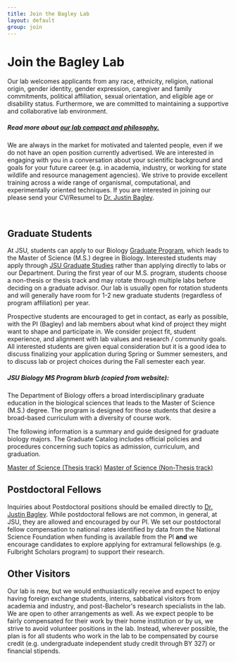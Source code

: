 ```yaml
---
title: Join the Bagley Lab
layout: default
group: join
---
```


# Join the Bagley Lab
Our lab welcomes applicants from any race, ethnicity, religion, national origin, gender identity, gender expression, caregiver and family commitments, political affiliation, sexual orientation, and eligible age or disability status. Furthermore, we are committed to maintaining a supportive and collaborative lab environment.

##### Read more about [our lab compact and philosophy.](/compact/)

We are always in the market for motivated and talented people, even if we do not have an open position currently advertised. We are interested in engaging with you in a conversation about your scientific background and goals for your future career (e.g. in academia, industry, or working for state wildlife and resource management agencies). We strive to provide excellent training across a wide range of organismal, computational, and experimentally oriented techniques. If you are interested in joining our please send your CV/Resumel to [Dr. Justin Bagley](/contact).

<!-- Currently we have **open positions** for people with the following skills:
[Specialist](https://aprecruit.ucsf.edu/JPF03325) who will engage in research projects and also manage daily wet lab operations. -->
<br/>

## Graduate Students

At JSU, students can apply to our Biology [Graduate Program](http://www.jsu.edu/biology/academic_programs.html), which leads to the Master of Science (M.S.) degree in Biology. Interested students may apply through [JSU Graduate Studies](http://www.jsu.edu/graduate/index.html) rather than applying directly to labs or our Department. During the first year of our M.S. program, students choose a non-thesis or thesis track and may rotate through multiple labs before deciding on a graduate advisor. Our lab is usually open for rotation students and will generally have room for 1-2 new graduate students (regardless of program affiliation) per year.

Prospective students are encouraged to get in contact, as early as possible, with the PI (Bagley) and lab members about what kind of project they might want to shape and participate in. We consider project fit, student experience, and alignment with lab values and research / community goals. All interested students are given equal consideration but it is a good idea to discuss finalizing your application during Spring or Summer semesters, and to discuss lab or project choices during the Fall semester each year.

##### JSU Biology MS Program blurb (copied from website):

The Department of Biology offers a broad interdisciplinary graduate education in the biological sciences that leads to the Master of Science (M.S.) degree. The program is designed for those students that desire a broad-based curriculum with a diversity of course work.

The following information is a summary and guide designed for graduate biology majors. The Graduate Catalog includes official policies and procedures concerning such topics as admission, curriculum, and graduation.

[Master of Science (Thesis track)](http://www.jsu.edu/biology/Thesis_check_sheet.pdf)
[Master of Science (Non-Thesis track)](http://www.jsu.edu/biology/Non-Thesis_check_sheet.pdf)

## Postdoctoral Fellows

Inquiries about Postdoctoral positions should be emailed directly to [Dr. Justin Bagley](/contact). While postdoctoral fellows are not common, in general, at JSU, they are allowed and encouraged by our PI. We set our postdoctoral fellow compensation to national rates identified by data from the National Science Foundation when funding is available from the PI **and** we encourage candidates to explore applying for extramural fellowships (e.g. Fulbright Scholars program) to support their research.

## Other Visitors

Our lab is new, but we would enthusiastically receive and expect to enjoy having foreign exchange students, interns, sabbatical visitors from academia and industry, and post-Bachelor's research specialists in the lab. We are open to other arrangements as well. As we expect people to be fairly compensated for their work by their home institution or by us, we strive to avoid volunteer positions in the lab. Instead, wherever possible, the plan is for all students who work in the lab to be compensated by course credit (e.g. undergraduate independent study credit through BY 327) or financial stipends.

